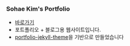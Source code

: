 ### Sohae Kim's Portfolio
- [바로가기](https://dayook.github.io/)
- 포트폴리오 + 블로그용 웹사이트입니다.
- [portfolio-jekyll-theme](https://github.com/LeNPaul/portfolio-jekyll-theme)을 기반으로 만들었습니다
